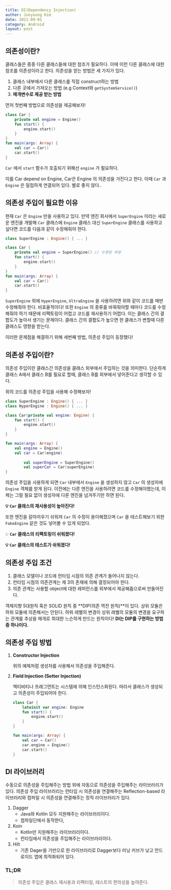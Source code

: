 ```yaml
---
title: DI(Dependency Injection)
author: Junyoung Kim
date: 2021-09-01
category: Android
layout: post
---
```



## 의존성이란?

클래스들은 종종 다른 클래스들에 대한 참조가 필요하다. 이때 이런 다른 클래스에 대한 참조를 의존성이라고 한다. 의존성을 얻는 방법은 세 가지가 있다.

1. 클래스 내부에서 다른 클래스를 직접 construct하는 방법
2. 다른 곳에서 가져오는 방법 (e.g Context와 `getSystemService()`)
3. **매개변수로 제공 받는 방법**





먼저 첫번째 방법으로 의존성을 제공해보자!

```kotlin
class Car {
    private val engine = Engine()
    fun start() {
        engine.start()
    }
}
fun main(args: Array) {
    val car = Car()
    car.start()
}
```

`Car` 에서 `start` 함수가 호출되기 위해선 `engine` 가 필요하다. 

이를 Car depend on Engine, Car은 Engine 의 의존성을 가진다고 한다. 이때 `Car` 과 `Engine` 은 밀접하게 연결되어 있다. 별로 좋지 않다..








## 의존성 주입이 필요한 이유

현재 `Car` 은 `Engine` 만을 사용하고 있다. 만약 엔진 회사에서 `SuperEngine` 이라는 새로운 엔진을 개발해 `Car` 클래스에 `Engine` 클래스 대신 `SuperEngine` 클래스를 사용하고 싶다면 코드를 다음과 같이 수정해줘야 한다.

```kotlin
class SuperEngine : Engine() { ... }

class Car {
    private val engine = SuperEngine() // 수정된 부분
    fun start() {
        engine.start()
    }
}
fun main(args: Array) {
    val car = Car()
    car.start()
}
```

`SuperEngine` 외에 `HyperEngine`, `UltraEngine` 을 사용하려면 위와 같이 코드를 매번 수정해줘야 한다.  비효율적이다! 또한 `Engine` 의 종류를 바꿔줘야할 때마다 코드를 수정해줘야 하기 때문에 리팩토링이 어렵고 코드를 재사용하기 어렵다. 이는 클래스 간의 결합도가 높아서 생기는 문제이다. 클래스 간의 결합도가 높으면 한 클래스가 변할때 다른 클래스도 영향을 받는다.


이러한 문제점을 해결하기 위해 세번째 방법, 의존성 주입이 등장했다!











## 의존성 주입이란?

의존성 주입이란 클래스간 의존성을 클래스 외부에서 주입하는 것을 의미한다. 단순하게 클래스 A에서 클래스 B를 필요로 할때, 클래스 B를 외부에서 넣어준다고 생각할 수 있다.

위의 코드를 의존성 주입을 사용해 수정해보자!

```kotlin
class SuperEngine : Engine() { ... }
class HyperEngine : Engine() { ... }

class Car(private val engine: Engine) {
    fun start() {
        engine.start()
    }
}

fun main(args: Array) {
    val engine = Engine()
    val car = Car(engine)
    
    	val superEngine = SuperEngine()
		val superCar = Car(superEngine)
}
```

 의존성 주입을 사용하게 되면 `Car` 내부에서  `Engine` 을 생성하지 않고 `Car` 의 생성자에 `Engine` 객체를 받게 된다. 이전에는 다른 엔진을 사용하려면 코드를 수정해야했는데, 이제는 그럴 필요 없이 생성자에 다른 엔진을 넘겨주기만 하면 된다. 

**💡  `Car` 클래스의 재사용성이 높아진다!**


또한 엔진을 갈아끼우기 쉬워져 `Car` 의 수정이 용이해졌으며 `Car` 을 테스트해보기 위한 `FakeEngine` 같은 것도 넣어볼 수 있게 되었다.

💡 **`Car` 클래스의 리팩토링이 쉬워졌다!**

**💡 `Car` 클래스의 테스트가 쉬워졌다!**












## 의존성 주입 조건

1. 클래스 모델이나 코드에 런타임 시점의 의존 관계가 들어나지 않는다.
2. 런타임 시점의 의존관계는 제 3의 존재에 의해 결정되어야 한다.
3. 의존 관계는 사용할 object에 대한 레퍼런스를 외부에서 제공해줌으로써 만들어진다.

객체지향 5대원칙 혹은 SOLID 원칙 중 **DIP(의존 역전 원칙)**이 있다. 상위 모듈은 하위 모듈에 의존해서는 안된다. 하위 레벨의 변경이 상위 레벨의 모듈의 변경을 요구하는 관계를 추상을 매개로 최대한 느슨하게 만드는 원칙이다! **DI는 DIP를 구현하는 방법 중 하나이다.**







## 의존성 주입 방법

1. **Constructor Injection**

    위의 예제처럼 생성자를 사용해서 의존성을 주입해준다.

2. **Field Injection (Setter Injection)**

    엑티비티나 프래그먼트는 시스템에 의해 인스턴스화된다. 따라서 클래스가 생성되고 의존성이 주입되어야 한다.

    ```kotlin
    class Car {
        lateinit var engine: Engine
        fun start() {
            engine.start()
        }
    }

    fun main(args: Array) {
        val car = Car()
        car.engine = Engine()
        car.start()
    }
    ```





## DI 라이브러리

수동으로 의존성을 주입해주는 방법 외에 자동으로 의존성을 주입해주는 라이브러리가 있다. 의존성 주입 라이브러리는 런타임 시 의존성을 연결해주는 Reflection-based 라이브러리와 컴파일 시 의존성을 연결해주는 정적 라이브러리가 있다.

1. Dagger
    - Java와 Kotlin 모두 지원해주는 라이브러리이다.
    - 컴파일단에서 동작한다,
2. Koin
    - Kotlin만 지원해주는 라이브러리이다.
    - 런타임에서 의존성을 주입해주는 라이브러리이다.
3. Hilt
    - 기존 Dager을 기반으로 한 라이브러리로 Dagger보다 러닝 커브가 낮고 안드로이드 앱에 최적화되어 있다.





### TL;DR

> 의존성 주입은 클래스 재사용과 리팩터링, 테스트의 편의성을 높여준다.
